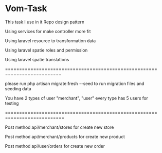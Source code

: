 Vom-Task
=====


This task I use in it Repo design pattern

Using services for make controller more fit

Using laravel resource to transformation data

Using laravel spatie roles and permission

Using laravel spatie translations

==========================================================================

please run php artisan migrate:fresh --seed to run migration files and seeding data


You have 2 types of user "merchant", "user" every type has 5 users for testing

===========================================================================

Post method  api/merchant/stores for create new store

Post method  api/merchant/products for create new product

Post method  api/user/orders for create new order


